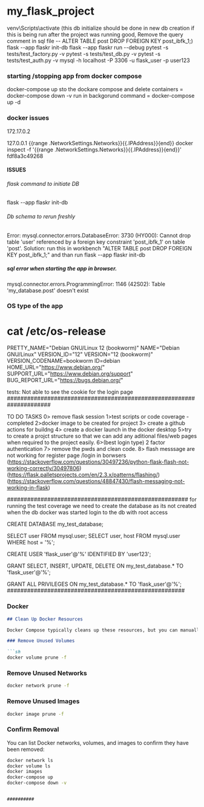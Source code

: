 # my_flask_project


venv\Scripts\activate
(this db initialize should be done in new db creation if this is being run after the project was running good, Remove the query comment in sql file -- ALTER TABLE post DROP FOREIGN KEY post_ibfk_1;)
flask --app flaskr init-db 
flask --app flaskr run --debug
pytest -s tests/test_factory.py -v
pytest -s tests/test_db.py -v
pytest -s tests/test_auth.py -v
mysql -h localhost -P 3306 -u flask_user -p user123

### starting /stopping app from docker compose
docker-compose up
sto the dockare compose and delete containers = docker-compose down -v 
run in backgorund command =  docker-compose up -d 
 
### docker issues 
172.17.0.2

127.0.0.1
{{range .NetworkSettings.Networks}}{{.IPAddress}}{end}}
docker inspect -f '{{range .NetworkSettings.Networks}}{{.IPAddress}}{end}}' fdf8a3c49268
#### ISSUES ####
###### flask command to initiate DB
flask --app flaskr init-db

###### Db schema to rerun freshly
Error: mysql.connector.errors.DatabaseError: 3730 (HY000): Cannot drop table 'user' referenced by a foreign key constraint 'post_ibfk_1' on table 'post'.
Solution: run this in workbench "ALTER TABLE post DROP FOREIGN KEY post_ibfk_1;" and than run flask --app flaskr init-db

##### sql error when starting the app in browser.
mysql.connector.errors.ProgrammingError: 1146 (42S02): Table 'my_database.post' doesn't exist

### OS type of the app
# cat /etc/os-release
PRETTY_NAME="Debian GNU/Linux 12 (bookworm)"
NAME="Debian GNU/Linux"
VERSION_ID="12"
VERSION="12 (bookworm)"
VERSION_CODENAME=bookworm
ID=debian
HOME_URL="https://www.debian.org/"
SUPPORT_URL="https://www.debian.org/support"
BUG_REPORT_URL="https://bugs.debian.org/"




tests:
Not able to see the cookie for the login page 
#####################################################################

TO DO TASKS
0> remove flask session
1>test scripts or code coverage - completed
2>docker image to be created for project
3> create a github actions for buildng
4> create a docker launch in the docker desktop
5>try to create a projct structure so that we can add any aditional files/web pages  when required to the project easily.
6>(best login type) 2 factor authentication
7> remove the pwds and clean code.
8> flash messsage are not working for register page /login in borwsers (https://stackoverflow.com/questions/30497236/python-flask-flash-not-working-correctly/30497806) (https://flask.palletsprojects.com/en/2.3.x/patterns/flashing/)(https://stackoverflow.com/questions/48847430/flash-messaging-not-working-in-flask)


######################################################
for running the test coverage we need to create the database as its not created when the db docker was started
login to the db with root access 

CREATE DATABASE my_test_database;

SELECT user FROM mysql.user;
SELECT user, host FROM mysql.user WHERE host = '%';

CREATE USER 'flask_user'@'%' IDENTIFIED BY 'user123';

GRANT SELECT, INSERT, UPDATE, DELETE ON my_test_database.* TO 'flask_user'@'%';

GRANT ALL PRIVILEGES ON my_test_database.* TO 'flask_user'@'%';
#####################################################
### Docker #####

```markdown
## Clean Up Docker Resources

Docker Compose typically cleans up these resources, but you can manually remove any lingering ones. 

### Remove Unused Volumes

```sh
docker volume prune -f
```

### Remove Unused Networks

```sh
docker network prune -f
```

### Remove Unused Images

```sh
docker image prune -f
```

### Confirm Removal

You can list Docker networks, volumes, and images to confirm they have been removed:

```sh
docker network ls
docker volume ls
docker images
docker-compose up
docker-compose down -v 
```
```

##########

